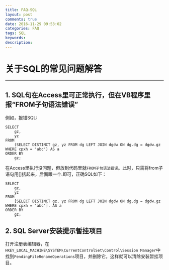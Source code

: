 ```yaml
---
title: FAQ-SQL
layout: post
comments: true
date: 2016-11-29 09:53:02
categories: FAQ
tags: SQL
keywords:
description:
---
```

# 关于SQL的常见问题解答

------

## 1. SQL句在Access里可正常执行，但在VB程序里报“FROM子句语法错误”

例如，报错SQL:
```
SELECT
	gz,
	yz
FROM
	(SELECT DISTINCT gz, yz FROM dg LEFT JOIN dgdw ON dg.dg = dgdw.gz WHERE cpxh = 'abc') AS a
ORDER BY
	gz;
```
在Access里执行没问题，但放到代码里就`FROM子句语法错误`。此时，只需将from子语句用[]括起来，后面跟一个.即可，正确SQL如下：
<!-- more -->
```
SELECT
	gz,
	yz
FROM
	[SELECT DISTINCT gz, yz FROM dg LEFT JOIN dgdw ON dg.dg = dgdw.gz WHERE cpxh = 'abc']. AS a
ORDER BY
	gz;
```

## 2. SQL Server安装提示暂挂项目
打开注册表编辑器，在`HKEY_LOCAL_MACHINE\SYSTEM\CurrentControlSet\Control\Session Manager`中找到`PendingFileRenameOperations`项目，并删除它。这样就可以清除安装暂挂项目。
